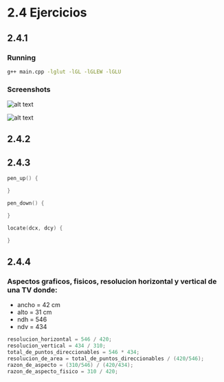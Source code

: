 # 2.4 Ejercicios

## 2.4.1

### Running

```bash
g++ main.cpp -lglut -lGL -lGLEW -lGLU
```

### Screenshots

![alt text](https://github.com/uddua/computer-graphics/blob/master/book_exercises/section_2.4/2.4.1_img_1.png)

![alt text](https://github.com/uddua/computer-graphics/blob/master/book_exercises/section_2.4/2.4.1_img_2.png)

## 2.4.2



## 2.4.3

```c
pen_up() {

}

pen_down() {

}

locate(dcx, dcy) {

}
```

## 2.4.4

### Aspectos graficos, fisicos, resolucion horizontal y vertical de una TV donde:

* ancho = 42 cm
* alto = 31 cm
* ndh = 546
* ndv = 434

```c
resolucion_horizontal = 546 / 420;
resolucion_vertical = 434 / 310;
total_de_puntos_direccionables = 546 * 434;
resolucion_de_area = total_de_puntos_direccionables / (420/546);
razon_de_aspecto = (310/546) / (420/434);
razon_de_aspecto_fisico = 310 / 420;
```



